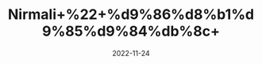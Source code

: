 ---
title: 'Nirmali+%22+%d9%86%d8%b1%d9%85%d9%84%db%8c+'
date: '2022-11-24' 
metatag: '' 
inventory: '0' 
draft: false 
# meta description 
shortDescripton: ''
description: 'Herbs+%d8%ac%da%91%db%8c+%d8%a8%d9%88%d9%b9%db%8c'
longdescription: ''
tags: ''
brand: ''
subCategory: ''
unit: '10 gm-Pk'
sellCount: '0'
featured: False
# product Price
price: '30.0'
# Product Short Description
shortDescription: ''
productID: '6D8702C2-384A-ED11-996A-005056B3A416'
type: 'products'
category: 'Herbs+%d8%ac%da%91%db%8c+%d8%a8%d9%88%d9%b9%db%8c' 
thumnailproduct: 'https://eraconnect.blob.core.windows.net/product-images/aminsaddiquidawakhana/b8be239b-b2b0-48f0-84dd-2c0fa6eb48fe.webp' 
images:
  - image: 'https://eraconnect.blob.core.windows.net/product-images/aminsaddiquidawakhana/b8be239b-b2b0-48f0-84dd-2c0fa6eb48fe.webp'  
Variants:
---